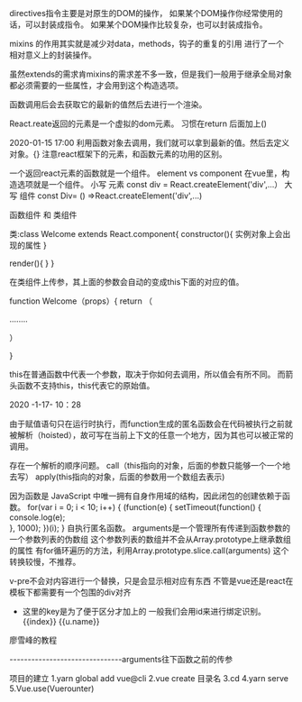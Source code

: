directives指令主要是对原生的DOM的操作，
如果某个DOM操作你经常使用的话，可以封装成指令。
如果某个DOM操作比较复杂，也可以封装成指令。

mixins 的作用其实就是减少对data，methods，钩子的重复的引用  进行了一个
相对意义上的封装操作。

虽然extends的需求肯mixins的需求差不多一致，但是我们一般用于继承全局对象都必须需要的一些属性，才会用到这个构造选项。


函数调用后会去获取它的最新的值然后去进行一个渲染。

React.reate返回的元素是一个虚拟的dom元素。
习惯在return 后面加上()

2020-01-15 17:00
利用函数对象去调用，我们就可以拿到最新的值。然后去定义对象。{}
注意react框架下的元素，和函数元素的功用的区别。


一个返回react元素的函数就是一个组件。
element vs component
在vue里，构造选项就是一个组件。
小写 元素 const div = React.createElement('div',...）
大写 组件 const Div= () =>React.createElement('div',...)

函数组件 和 类组件

类:class Welcome extends React.component{
constructor(){
实例对象上会出现的属性
}

render(){
}
}

在类组件上传参，其上面的参数会自动的变成this下面的对应的值。


function Welcome（props）{
return （<div>
........
</div>）

}


this在普通函数中代表一个参数，取决于你如何去调用，所以值会有所不同。
而箭头函数不支持this，this代表它的原始值。

2020  -1-17-   10：28


由于赋值语句只在运行时执行，而function生成的匿名函数会在代码被执行之前就
被解析（hoisted），故可写在当前上下文的任意一个地方，因为其也可以被正常的调用。


存在一个解析的顺序问题。
call（this指向的对象，后面的参数只能够一个一个地去写）
apply(this指向的对象，后面的参数用一个数组去表示)

因为函数是 JavaScript 中唯一拥有自身作用域的结构，因此闭包的创建依赖于函数。
for(var i = 0; i < 10; i++) {
    (function(e) {
        setTimeout(function() {
            console.log(e);  
        }, 1000);
    })(i);
}
自执行匿名函数。
arguments是一个管理所有传递到函数参数的一个参数列表的伪数组
这个参数列表的数组并不会从Array.prototype上继承数组的属性
有for循环遍历的方法，利用Array.prototype.slice.call(arguments)
这个转换较慢，不推荐。

v-pre不会对内容进行一个替换，只是会显示相对应有东西
不管是vue还是react在模板下都需要有一个包围的div对齐
<ul>
<li v-for="(u,index) in users" :key="index"> 这里的key是为了便于区分才加上的
一般我们会用id来进行绑定识别。
{{index}} {{u.name}}
</li>
</ul>

廖雪峰的教程

-------------------------------arguments往下函数之前的传参


项目的建立
1.yarn global add vue@cli 
2.vue create 目录名
3.cd 
4.yarn serve 
5.Vue.use(Vuerounter)

